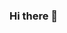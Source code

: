 ### Hi there 👋


<!--
**LeonildoMuniz/LeonildoMuniz** is a ✨ _special_ ✨ repository because its `README.md` (this file) appears on your GitHub profile.
![Snake animation](https://github.com/USERNAME/USERNAME/blob/output/github-contribution-grid-snake.svg)
Here are some ideas to get you started:

- 🔭 I’m currently working on ...
- 🌱 I’m currently learning ...
- 👯 I’m looking to collaborate on ...
- 🤔 I’m looking for help with ...
- 💬 Ask me about ...
- 📫 How to reach me: ...
- 😄 Pronouns: ...
- ⚡ Fun fact: ...
-->
